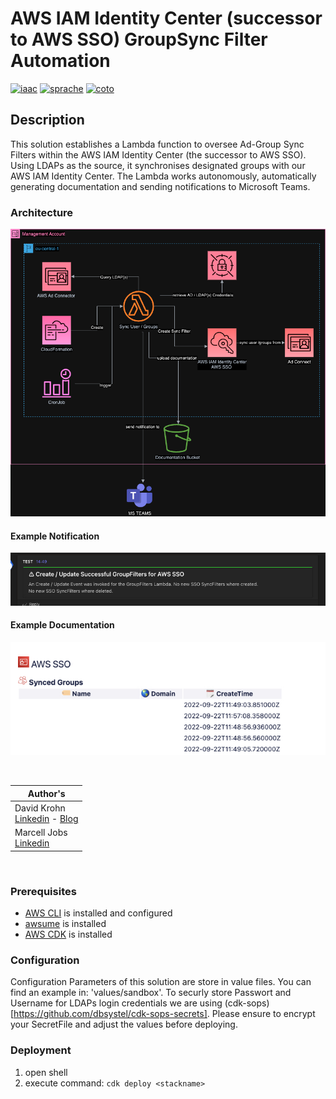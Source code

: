# AWS IAM Identity Center (successor to AWS SSO) GroupSync Filter Automation

[![iaac](https://img.shields.io/badge/cdk-v2-orange.svg)](https://docs.aws.amazon.com/cdk/v2/guide/home.html)
[![sprache](https://img.shields.io/badge/python-yellow.svg)](https://www.python.org/)
[![coto](https://img.shields.io/badge/sso-coto_dakn-blue.svg)](https://github.com/daknhh/coto)

## Description
This solution establishes a Lambda function to oversee Ad-Group Sync Filters within the AWS IAM Identity Center (the successor to AWS SSO). Using LDAPs as the source, it synchronises designated groups with our AWS IAM Identity Center.
The Lambda works autonomously, automatically generating documentation and sending notifications to Microsoft Teams.

### Architecture
![Architecture](./static/architecture.png)

#### Example Notification
![Message](./static/message.png)

#### Example Documentation
![Documentation](./static/example-dashboard.png)

</br>

| Author's |
|--------|
| David Krohn </br> [Linkedin](https://www.linkedin.com/in/daknhh/) - [Blog](https://dakn.ml)|
| Marcell Jobs </br> [Linkedin](https://www.linkedin.com/in/marcell-jobs-97b60b6a/)|

</br>

### Prerequisites

- [AWS CLI](https://aws.amazon.com/de/cli/) is installed and configured
- [awsume](https://awsu.me/) is installed
- [AWS CDK](https://docs.aws.amazon.com/cdk/v2/guide/getting_started.html) is installed

### Configuration

Configuration Parameters of this solution are store in value files. You can find an example in: 'values/sandbox'.
To securly store Passwort and Username for LDAPs login credentials we are using (cdk-sops)[https://github.com/dbsystel/cdk-sops-secrets].
Please ensure to encrypt your SecretFile and adjust the values before deploying.

### Deployment
1. open shell
2. execute command: `cdk deploy <stackname>`
